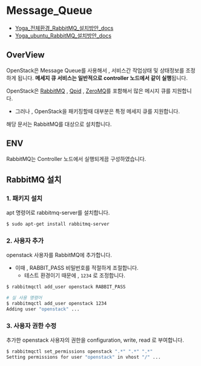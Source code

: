 # Message_Queue
- [Yoga_전체환경_RabbitMQ_설치방안_docs](https://docs.openstack.org/install-guide/environment-messaging.html)
- [Yoga_ubuntu_RabbitMQ_설치방안_docs](https://docs.openstack.org/install-guide/environment-messaging-ubuntu.html)


## OverView
OpenStack은 Message Queue를 사용해서 , 서비스간 작업상태 및 상태정보를 조정하게 됩니다. **메세지 큐 서비스는 일반적으로 controller 노드에서 같이 실행**됩니다.

OpenStack은 [RabbitMQ](https://www.rabbitmq.com/) , [Qpid](https://qpid.apache.org/) , [ZeroMQ](http://zeromq.org/)를 포함해서 많은 메시지 큐를 지원합니다.
- 그러나 , OpenStack을 패키징할때 대부분은 특정 메세지 큐를 지원합니다.

해당 문서는 RabbitMQ를 대상으로 설치합니다.


## ENV
RabbitMQ는 Controller 노드에서 실행되게끔 구성하였습니다.

## RabbitMQ 설치
### 1. 패키지 설치
apt 명령어로 rabbitmq-server를 설치합니다.
```bash
$ sudo apt-get install rabbitmq-server
```

### 2. 사용자 추가
openstack 사용자를 RabbitMQ에 추가합니다.
- 이때 , RABBIT_PASS 비밀번호를 적절하게 조절합니다.
    - 테스트 환경이기 때문에 , ```1234``` 로 조정합니다.
```bash
$ rabbitmqctl add_user openstack RABBIT_PASS

# 실 사용 명령어
$ rabbitmqctl add_user openstack 1234
Adding user "openstack" ...
```

### 3. 사용자 권한 수정
추가한 openstack 사용자의 권한을 configuration, write, read 로 부여합니다.
```bash
$ rabbitmqctl set_permissions openstack ".*" ".*" ".*"
Setting permissions for user "openstack" in vhost "/" ...
```